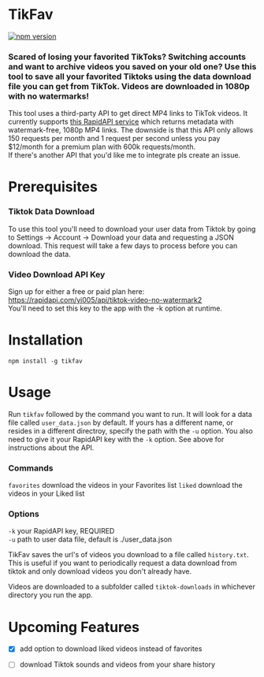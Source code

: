 # TikFav
[![npm version](https://badge.fury.io/js/tikfav.svg)](https://badge.fury.io/js/tikfav)
### Scared of losing your favorited TikToks? Switching accounts and want to archive videos you saved on your old one? Use this tool to save all your favorited Tiktoks using the data download file you can get from TikTok. Videos are downloaded in 1080p with no watermarks!  
This tool uses a third-party API to get direct MP4 links to TikTok videos. It currently supports [this RapidAPI service](https://rapidapi.com/yi005/api/tiktok-video-no-watermark2) which returns metadata with watermark-free, 1080p MP4 links. The downside is that this API only allows 150 requests per month and 1 request per second unless you pay $12/month for a premium plan with 600k requests/month.  
If there's another API that you'd like me to integrate pls create an issue.

# Prerequisites 

### Tiktok Data Download
To use this tool you'll need to download your user data from Tiktok by going to Settings -> Account -> Download your data and requesting a JSON download. This request will take a few days to process before you can download the data.

### Video Download API Key

Sign up for either a free or paid plan here: https://rapidapi.com/yi005/api/tiktok-video-no-watermark2  
You'll need to set this key to the app with the -k option at runtime.

# Installation  
`npm install -g tikfav`

# Usage  
Run `tikfav` followed by the command you want to run. It will look for a data file called `user_data.json` by default. If yours has a different name, or resides in a different directroy, specify the path with the `-u` option. You also need to give it your RapidAPI key with the `-k` option. See above for instructions about the API.

### Commands
`favorites` download the videos in your Favorites list
`liked` download the videos in your Liked list

### Options
`-k` your RapidAPI key, REQUIRED  
`-u` path to user data file, default is ./user_data.json

TikFav saves the url's of videos you download to a file called `history.txt`. This is useful if you want to periodically request a data download from tiktok and only download videos you don't already have.

Videos are downloaded to a subfolder called `tiktok-downloads` in whichever directory you run the app.

# Upcoming Features

- [x] add option to download liked videos instead of favorites
- [ ] download Tiktok sounds and videos from your share history

